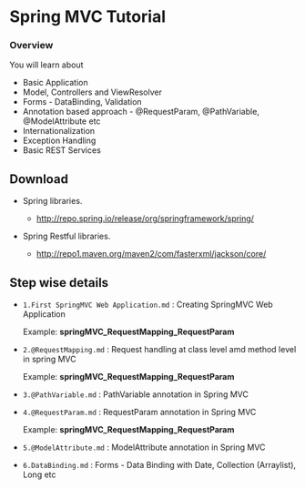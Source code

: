 # Spring MVC Tutorial

###  Overview

You will learn about

- Basic Application
- Model, Controllers and ViewResolver 
- Forms - DataBinding, Validation
- Annotation based approach - @RequestParam, @PathVariable, @ModelAttribute etc
- Internationalization
- Exception Handling
- Basic REST Services


## Download

* Spring libraries. 
  - http://repo.spring.io/release/org/springframework/spring/
  
* Spring Restful libraries.
  - http://repo1.maven.org/maven2/com/fasterxml/jackson/core/

## Step wise details

*  `1.First SpringMVC Web Application.md`  : Creating SpringMVC Web Application

   Example:
   **springMVC_RequestMapping_RequestParam**

*  `2.@RequestMapping.md`  : Request handling at class level amd method level in spring MVC

    Example:
   **springMVC_RequestMapping_RequestParam**

*  `3.@PathVariable.md`  : PathVariable annotation in Spring MVC
*  `4.@RequestParam.md`  : RequestParam annotation in Spring MVC

    Example:
     **springMVC_RequestMapping_RequestParam**
     
*  `5.@ModelAttribute.md`  : ModelAttribute annotation in Spring MVC
*  `6.DataBinding.md`  : Forms - Data Binding with Date, Collection (Arraylist), Long etc
